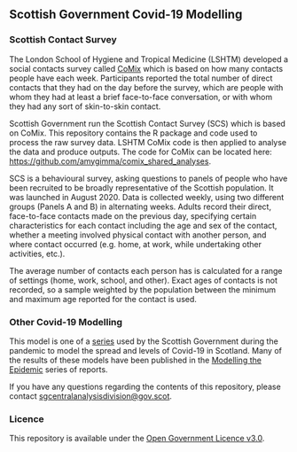 
## Scottish Government Covid-19 Modelling

### Scottish Contact Survey

The London School of Hygiene and Tropical Medicine (LSHTM) developed a social
contacts survey called
[CoMix](https://cmmid.github.io/topics/covid19/comix-reports.html) which
is based on how many contacts people have each week. Participants
reported the total number of direct contacts that they had on the day
before the survey, which are people with whom they had at least a brief
face-to-face conversation, or with whom they had any sort of
skin-to-skin contact.

Scottish Government run the Scottish Contact Survey (SCS) which is based
on CoMix. This repository contains the R package and code used to process
the raw survey data. LSHTM CoMix code is then applied to analyse the data
and produce outputs. The code for CoMix can be located
here: <https://github.com/amygimma/comix_shared_analyses>. 

SCS is a behavioural survey, asking questions to panels of people who
have been recruited to be broadly representative of the Scottish
population. It was launched in August 2020. Data is collected weekly,
using two different groups (Panels A and B) in alternating weeks. Adults
record their direct, face-to-face contacts made on the previous day,
specifying certain characteristics for each contact including the age
and sex of the contact, whether a meeting involved physical contact with
another person, and where contact occurred (e.g. home, at work, while
undertaking other activities, etc.).

The average number of contacts each person has is calculated for a range
of settings (home, work, school, and other). Exact ages of contacts is
not recorded, so a sample weighted by the population between the minimum
and maximum age reported for the contact is used.

### Other Covid-19 Modelling

This model is one of a
[series](https://github.com/search?q=topic%3Ac19-modelling+org%3ADataScienceScotland+fork%3Atrue)
used by the Scottish Government during the pandemic to model the spread
and levels of Covid-19 in Scotland. Many of the results of these models
have been published in the [Modelling the
Epidemic](https://www.gov.scot/collections/coronavirus-covid-19-modelling-the-epidemic/)
series of reports.

If you have any questions regarding the contents of this repository,
please contact <sgcentralanalysisdivision@gov.scot>.

### Licence

This repository is available under the [Open Government Licence
v3.0](http://www.nationalarchives.gov.uk/doc/open-government-licence/version/3/).
